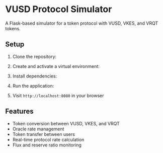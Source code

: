 # VUSD Protocol Simulator

A Flask-based simulator for a token protocol with VUSD, VKES, and VRQT tokens.

## Setup

1. Clone the repository: 


2. Create and activate a virtual environment:


3. Install dependencies:


4. Run the application:

5. Visit `http://localhost:8080` in your browser

## Features

- Token conversion between VUSD, VKES, and VRQT
- Oracle rate management
- Token transfer between users
- Real-time protocol rate calculation
- Flux and reserve ratio monitoring
